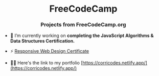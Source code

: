 <h1 align="center">FreeCodeCamp</h1>
<h3 align="center">Projects from FreeCodeCamp.org</h3>

- 🔭 I’m currently working on **completing the JavaScript Algorithms & Data Structures Certification.**

- ⚡ [Responsive Web Design Certificate](https://www.freecodecamp.org/certification/corricodes/responsive-web-design)

- 👨‍💻 Here's the link to my portfolio [https://corricodes.netlify.app/](https://corricodes.netlify.app/)
